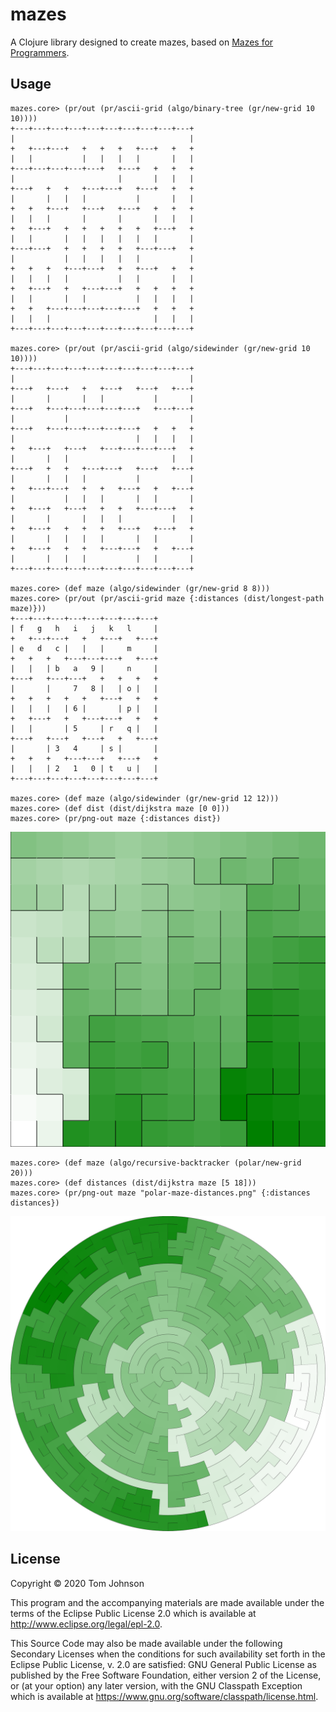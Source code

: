 # mazes

A Clojure library designed to create mazes, based on [Mazes for Programmers](http://www.mazesforprogrammers.com/).

## Usage

```
mazes.core> (pr/out (pr/ascii-grid (algo/binary-tree (gr/new-grid 10 10))))
+---+---+---+---+---+---+---+---+---+---+
|                                       |
+   +---+---+   +   +   +   +---+   +   +
|   |           |   |   |   |       |   |
+---+---+---+---+---+   +---+   +   +   +
|                       |       |   |   |
+---+   +   +   +---+---+   +---+   +   +
|       |   |   |           |       |   |
+   +   +---+   +---+   +---+   +   +   +
|   |   |       |       |       |   |   |
+   +---+   +   +   +   +   +   +---+   +
|   |       |   |   |   |   |   |       |
+---+---+   +   +   +   +   +---+---+   +
|           |   |   |   |   |           |
+   +   +   +---+---+   +   +---+   +   +
|   |   |   |           |   |       |   |
+   +---+   +   +---+---+   +   +   +   +
|   |       |   |           |   |   |   |
+   +   +---+---+---+---+---+   +   +   +
|   |   |                       |   |   |
+---+---+---+---+---+---+---+---+---+---+

mazes.core> (pr/out (pr/ascii-grid (algo/sidewinder (gr/new-grid 10 10))))
+---+---+---+---+---+---+---+---+---+---+
|                                       |
+---+   +---+   +   +---+   +---+   +---+
|       |       |   |           |       |
+---+   +---+---+---+---+---+   +---+---+
|           |                           |
+---+   +---+---+---+---+---+   +   +   +
|                           |   |   |   |
+   +---+   +---+   +---+---+---+---+   +
|       |   |                       |   |
+---+   +   +   +---+---+   +---+   +---+
|       |   |   |           |           |
+   +---+---+   +   +   +---+   +   +---+
|           |   |   |       |   |       |
+   +---+   +---+   +   +   +---+---+   +
|       |       |   |   |           |   |
+   +---+   +   +   +   +---+   +---+   +
|       |   |   |   |       |   |       |
+   +---+   +   +   +---+---+   +   +---+
|       |   |   |           |   |       |
+---+---+---+---+---+---+---+---+---+---+

mazes.core> (def maze (algo/sidewinder (gr/new-grid 8 8)))
mazes.core> (pr/out (pr/ascii-grid maze {:distances (dist/longest-path maze)}))
+---+---+---+---+---+---+---+---+
| f   g   h   i   j   k   l     |
+   +---+---+   +   +---+   +---+
| e   d   c |   |   |     m     |
+   +   +   +---+---+---+   +---+
|   |   | b   a   9 |     n     |
+---+   +---+---+   +   +   +   +
|       |     7   8 |   | o |   |
+   +   +   +   +   +---+   +   +
|   |   |   | 6 |       | p |   |
+   +---+   +   +---+---+   +   +
|   |       | 5     | r   q |   |
+---+   +---+   +---+   +   +---+
|       | 3   4     | s |       |
+   +   +   +---+---+   +---+   +
|   |   | 2   1   0 | t   u |   |
+---+---+---+---+---+---+---+---+

mazes.core> (def maze (algo/sidewinder (gr/new-grid 12 12)))
mazes.core> (def dist (dist/dijkstra maze [0 0]))
mazes.core> (pr/png-out maze {:distances dist})
```

![Sidewinder coloured](https://github.com/tbtommyb/mazes/blob/master/images/sidewinder.png?raw=true)

```
mazes.core> (def maze (algo/recursive-backtracker (polar/new-grid 20)))
mazes.core> (def distances (dist/dijkstra maze [5 18]))
mazes.core> (pr/png-out maze "polar-maze-distances.png" {:distances distances})
```

![Polar coloured](https://github.com/tbtommyb/mazes/blob/master/images/polar-maze-distances.png?raw=true)

## License

Copyright © 2020 Tom Johnson

This program and the accompanying materials are made available under the
terms of the Eclipse Public License 2.0 which is available at
http://www.eclipse.org/legal/epl-2.0.

This Source Code may also be made available under the following Secondary
Licenses when the conditions for such availability set forth in the Eclipse
Public License, v. 2.0 are satisfied: GNU General Public License as published by
the Free Software Foundation, either version 2 of the License, or (at your
option) any later version, with the GNU Classpath Exception which is available
at https://www.gnu.org/software/classpath/license.html.
